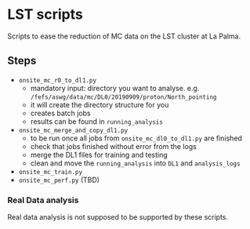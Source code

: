# LST scripts
Scripts to ease the reduction of MC data on the LST cluster at La Palma.   


## Steps

- `onsite_mc_r0_to_dl1.py`
    - mandatory input: directory you want to analyse. e.g. 
    `/fefs/aswg/data/mc/DL0/20190909/proton/North_pointing`
    - it will create the directory structure for you
    - creates batch jobs
    - results can be found in `running_analysis`
- `onsite_mc_merge_and_copy_dl1.py`
    - to be run once all jobs from `onsite_mc_dl0_to_dl1.py` are finished
    - check that jobs finished without error from the logs
    - merge the DL1 files for training and testing
    - clean and move the `running_analysis` into `DL1` and `analysis_logs`
- `onsite_mc_train.py`
- `onsite_mc_perf.py` (TBD)
        
    
### Real Data analysis

Real data analysis is not supposed to be supported by these scripts.    